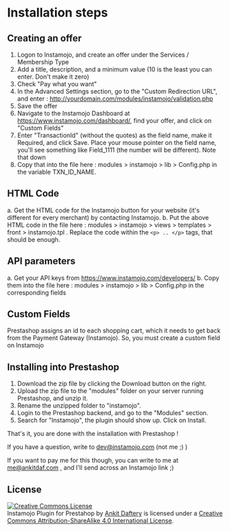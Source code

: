 Installation steps
===================

Creating an offer
------------------

1. Logon to Instamojo, and create an offer under the Services / Membership Type
2. Add a title, description, and a minimum value (10 is the least you can enter. Don't make it zero)
3. Check "Pay what you want"
4. In the Advanced Settings section, go to the "Custom Redirection URL", and enter : http://yourdomain.com/modules/instamojo/validation.php
5. Save the offer
6. Navigate to the Instamojo Dashboard at https://www.instamojo.com/dashboard/, find your offer, and click on "Custom Fields"
7. Enter "TransactionId" (without the quotes) as the field name, make it Required, and click Save. Place your mouse pointer on the field name, you'll see something like Field_1111 (the number will be different). Note that down
8. Copy that into the file here : modules > instamojo > lib > Config.php in the variable TXN_ID_NAME. 


HTML Code
---------

a. Get the HTML code for the Instamojo button for your website (it's different for every merchant) by contacting Instamojo.
b. Put the above HTML code in the file here : modules > instamojo > views > templates > front > instamojo.tpl . Replace the code within the `<p> .. </p>` tags, that should be enough.

API parameters
---------------

a. Get your API keys from https://www.instamojo.com/developers/
b. Copy them into the file here : modules > instamojo > lib > Config.php in the corresponding fields

Custom Fields
--------------

Prestashop assigns an id to each shopping cart, which it needs to get back from the Payment Gateway (Instamojo). So, you must create a custom field on Instamojo


Installing into Prestashop
---------------------------

1. Download the zip file by clicking the Download button on the right.
2. Upload the zip file to the "modules" folder on your server running Prestashop, and unzip it.
3. Rename the unzipped folder to "instamojo".
4. Login to the Prestashop backend, and go to the "Modules" section.
5. Search for "Instamojo", the plugin should show up. Click on Install.

That's it, you are done with the installation with Prestashop !

If you have a question, write to dev@instamojo.com (not me ;) )

If you want to pay me for this though, you can write to me at me@ankitdaf.com , and I'll send across an Instamojo link ;)

License
--------

<a rel="license" href="http://creativecommons.org/licenses/by-sa/4.0/"><img alt="Creative Commons License" style="border-width:0" src="https://i.creativecommons.org/l/by-sa/4.0/88x31.png" /></a><br /><span xmlns:dct="http://purl.org/dc/terms/" property="dct:title">Instamojo Plugin for Prestahop</span> by <a xmlns:cc="http://creativecommons.org/ns#" href="http://ankitdaf.com" property="cc:attributionName" rel="cc:attributionURL">Ankit Daftery</a> is licensed under a <a rel="license" href="http://creativecommons.org/licenses/by-sa/4.0/">Creative Commons Attribution-ShareAlike 4.0 International License</a>.
